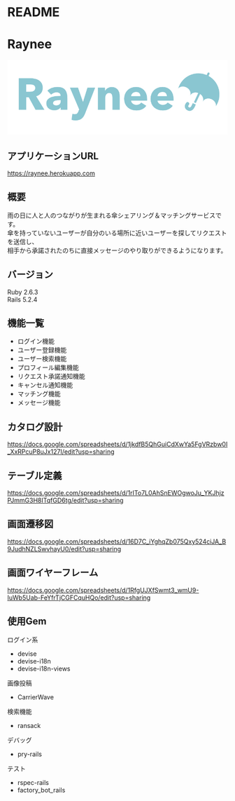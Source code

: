 # README

# Raynee
![README用のRayneeロゴ](app/assets/images/rayneelogo4github.jpg "logo")

## アプリケーションURL
https://raynee.herokuapp.com

## 概要
雨の日に人と人のつながりが生まれる傘シェアリング＆マッチングサービスです。<br>
傘を持っていないユーザーが自分のいる場所に近いユーザーを探してリクエストを送信し、<br>
相手から承諾されたのちに直接メッセージのやり取りができるようになります。

## バージョン
Ruby 2.6.3  
Rails 5.2.4

## 機能一覧
- ログイン機能
- ユーザー登録機能
- ユーザー検索機能
- プロフィール編集機能
- リクエスト承諾通知機能
- キャンセル通知機能
- マッチング機能
- メッセージ機能


## カタログ設計
https://docs.google.com/spreadsheets/d/1jkdfB5QhGuiCdXwYa5FgVRzbw0I_XxRPcuP8uJx127I/edit?usp=sharing

## テーブル定義
https://docs.google.com/spreadsheets/d/1rITo7L0AhSnEWOgwoJu_YKJhjzPJmmG3H8ITqfGD6tg/edit?usp=sharing

## 画面遷移図
https://docs.google.com/spreadsheets/d/16D7C_iYghqZb075Qxy524ciJA_B9JudhNZLSwvhayU0/edit?usp=sharing

## 画面ワイヤーフレーム
https://docs.google.com/spreadsheets/d/1RfgUJXfSwmt3_wmU9-IuWb5Uab-FeYfrTjCGFCquHQo/edit?usp=sharing

## 使用Gem
ログイン系
* devise
* devise-i18n
* devise-i18n-views

画像投稿
* CarrierWave

検索機能
* ransack

デバッグ
* pry-rails

テスト
* rspec-rails
* factory_bot_rails
